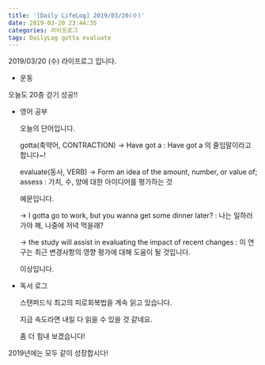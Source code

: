 ```yaml
---
title: '[Daily LifeLog] 2019/03/20(수)'
date: 2019-03-20 23:44:35
categories: 라이프로그
tags: DailyLog gotta evaluate
---
```


2019/03/20 (수) 라이프로그 입니다.

- 운동

오늘도 20층 걷기 성공!!

- 영어 공부

  오늘의 단어입니다.

  gotta(축약어, CONTRACTION)
	-> Have got a
	: Have got a 의 줄임말이라고 합니다~!

  evaluate(동사, VERB)
	-> Form an idea of the amount, number, or value of; assess
	: 가치, 수, 양에 대한 아이디어를 평가하는 것

	예문입니다.

	-> I gotta go to work, but you wanna get some dinner later?
	: 나는 일하러 가야 해, 나중에 저녁 먹을래?

	-> the study will assist in evaluating the impact of recent changes
	: 이 연구는 최근 변경사항의 영향 평가에 대해 도움이 될 것입니다.

	이상입니다.

- 독서 로그

	스탠퍼드식 최고의 피로회복법을 계속 읽고 있습니다.

	지금 속도라면 내일 다 읽을 수 있을 것 같네요.

	좀 더 힘내 보겠습니다!

2019년에는 모두 같이 성장합시다!
